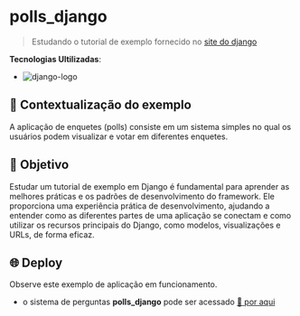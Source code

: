 # polls_django

> Estudando o tutorial de exemplo fornecido no [site do django](https://docs.djangoproject.com/en/4.2/intro/tutorial01/)

**Tecnologias Ultilizadas**: 
- ![django-logo](https://img.shields.io/badge/django-228B22?style=for-the-badge&logo=django&logoColor=white&labelColor=228B22)

## 🧩 Contextualização do exemplo

A aplicação de enquetes (polls) consiste em um sistema simples no qual os usuários podem visualizar e votar em diferentes enquetes.

## 🎯 Objetivo

Estudar um tutorial de exemplo em Django é fundamental para aprender as melhores práticas e os padrões de desenvolvimento do framework. Ele proporciona uma experiência prática de desenvolvimento, ajudando a entender como as diferentes partes de uma aplicação se conectam e como utilizar os recursos principais do Django, como modelos, visualizações e URLs, de forma eficaz.

## 🌐 Deploy

Observe este exemplo de aplicação em funcionamento.

- o sistema de perguntas **polls_django** pode ser acessado [🔗 por aqui]()